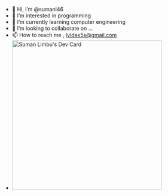 - 👋 Hi, I’m @sumanl46
- 👀 I’m interested in programming
- 🌱 I’m currently learning computer engineering
- 💞️ I’m looking to collaborate on ...
- 📫 How to reach me , lyldex5s@gmail.com
- <a href="https://app.daily.dev/suman_lim_bu"><img src="https://api.daily.dev/devcards/08b551d0f7754c92b549acdd8e07d95c.png?r=ueg" width="400" alt="Suman Limbu's Dev Card"/></a>

<!---
sumanl46/sumanl46 is a ✨ special ✨ repository because its `README.md` (this file) appears on your GitHub profile.
You can click the Preview link to take a look at your changes.
--->

